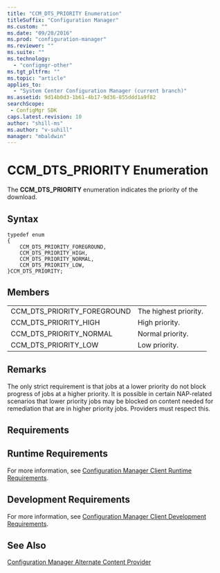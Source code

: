 ```yaml
---
title: "CCM_DTS_PRIORITY Enumeration"
titleSuffix: "Configuration Manager"
ms.custom: ""
ms.date: "09/20/2016"
ms.prod: "configuration-manager"
ms.reviewer: ""
ms.suite: ""
ms.technology:
  - "configmgr-other"
ms.tgt_pltfrm: ""
ms.topic: "article"
applies_to:
  - "System Center Configuration Manager (current branch)"
ms.assetid: 9d14b0d3-1b61-4b17-9d36-855ddd1a9f82searchScope: - ConfigMgr SDK
caps.latest.revision: 10
author: "shill-ms"
ms.author: "v-suhill"
manager: "mbaldwin"
---
```

# CCM_DTS_PRIORITY Enumeration
The **CCM_DTS_PRIORITY** enumeration indicates the priority of the download.  

## Syntax  

```  
typedef enum  
{  
    CCM_DTS_PRIORITY_FOREGROUND,   
    CCM_DTS_PRIORITY_HIGH,   
    CCM_DTS_PRIORITY_NORMAL,   
    CCM_DTS_PRIORITY_LOW,   
}CCM_DTS_PRIORITY;  

```  

## Members  

|||  
|-|-|  
|CCM_DTS_PRIORITY_FOREGROUND|The highest priority.|  
|CCM_DTS_PRIORITY_HIGH|High priority.|  
|CCM_DTS_PRIORITY_NORMAL|Normal priority.|  
|CCM_DTS_PRIORITY_LOW|Low priority.|  

## Remarks  
 The only strict requirement is that jobs at a lower priority do not block progress of jobs at a higher priority. It is possible in certain NAP-related scenarios that lower priority jobs may be blocked on content needed for remediation that are in higher priority jobs. Providers must respect this.  

## Requirements  

## Runtime Requirements  
 For more information, see [Configuration Manager Client Runtime Requirements](../../../../../develop/core/reqs/client-runtime-requirements.md).  

## Development Requirements  
 For more information, see [Configuration Manager Client Development Requirements](../../../../../develop/core/reqs/client-development-requirements.md).  

## See Also  
 [Configuration Manager Alternate Content Provider](../../../../../develop/reference/core/servers/configure/alternate-content-provider-classes.md)
